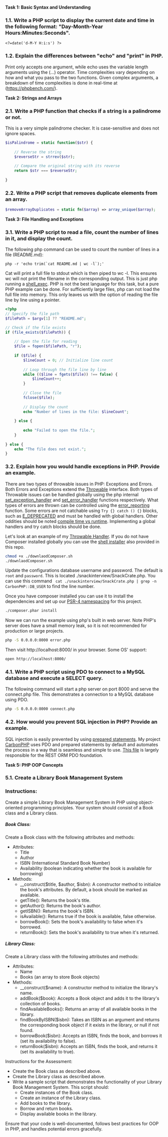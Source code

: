**Task 1: Basic Syntax and Understanding**
### 1.1. Write a PHP script to display the current date and time in the following format: "Day-Month-Year Hours:Minutes:Seconds".

    <?=date('d-M-Y H:i:s') ?>

### 1.2. Explain the differences between "echo" and "print" in PHP.

Print only accepts one argument, while echo uses the variable length arguments using the (…) operator. Time complexities vary depending on how and what you pass to the two functions. Given complex arguments, a breakdown of time complexities is done in real-time at (https://phpbench.com/).

**Task 2: Strings and Arrays**
### 2.1. Write a PHP function that checks if a string is a palindrome or not.
This is a very simple palindrome checker. It is case-sensitive and does not ignore spaces.
```PHP
$isPalindrome = static function($str) {
    
    // Reverse the string
    $reverseStr = strrev($str);
    
    // Compare the original string with its reverse
    return $str === $reverseStr;
    
}
```

### 2.2. Write a PHP script that removes duplicate elements from an array.

```PHP
$removeArrayDuplicates = static fn($array) => array_unique($array);
```

**Task 3: File Handling and Exceptions**
### 3.1. Write a PHP script to read a file, count the number of lines in it, and display the count.

The following php command can be used to count the number of lines in a file (README.md):

    php -r 'echo trim(`cat README.md | wc -l`);'

Cat will print a full file to stdout which is then piped to wc -l. 
This ensures wc will not print the filename in the corresponding output. 
This is just php running a [shell_exec](https://www.php.net/manual/en/function.shell-exec.php).
PHP is not the best language for this task, but a pure PHP example can be done.
For sufficiently large files, php can not load the full file into memory.
This only leaves us with the option of reading the file line by line using a pointer.
```PHP
<?php
// Specify the file path
$filePath = $argv[1] ?? "README.md"; 

// Check if the file exists
if (file_exists($filePath)) {
    
    // Open the file for reading
    $file = fopen($filePath, "r");
    
    if ($file) {
        $lineCount = 0; // Initialize line count
        
        // Loop through the file line by line
        while (($line = fgets($file)) !== false) {
            $lineCount++;
        }
        
        // Close the file
        fclose($file);
        
        // Display the count
        echo "Number of lines in the file: $lineCount";
        
    } else {
    
        echo "Failed to open the file.";
    }
   
} else {
    echo "The file does not exist.";
}

```

### 3.2. Explain how you would handle exceptions in PHP. Provide an example.

There are two types of throwable issues in PHP: Exceptions and Errors. 
Both Errors and Exceptions extend the [Throwable](https://www.php.net/manual/en/class.throwable) interface. 
Both types of Throwable issues can be handled globally using the php internal [set_exception_handler](https://www.php.net/manual/en/function.set-exception-handler.php) and [set_error_handler](https://www.php.net/manual/en/function.set-error-handler.php) functions respectively.
What types of errors are thrown can be controlled using the [error_reporting](https://www.php.net/manual/en/function.error-reporting.php) function. Some errors are not catchable using `Try {} catch () {}` blocks, such as [E_DEPRECATED](https://www.php.net/manual/en/errorfunc.constants.php#errorfunc.constants.errorlevels) and must be handled with global handlers.
Other oddities should be noted [compile time vs runtime](https://stackoverflow.com/questions/59619285/deprecation-warning-not-catchable-in-php-7-4). 
Implementing a global handlers and try catch blocks should be done.

Let's look at an example of my [Throwable Handler](https://github.com/CarbonORM/CarbonPHP/blob/lts/carbonphp/error/ThrowableHandler.php).
If you do not have Composer installed globally you can use the [shell installer](https://getcomposer.org/doc/faqs/how-to-install-composer-programmatically.md) also provided in this repo.
```BASH
chmod +x ./downlaodComposer.sh
./downlaodComposer.sh
```

Update the configurations database username and password. The default is `root` and `password`.
This is located ./snackinterview/SnackCrate.php.
You can use this command ` cat ./snackinterview/SnackCrate.php | grep -n CarbonPHP::DB_USER` to find the line number.


Once you have composer installed you can use it to install the dependencies and set up our [PSR-4 namespacing](https://www.php-fig.org/psr/psr-4/) for this project.
```BASH
./composer.phar install
```

Now we can run the example using php's built in web server. 
Note PHP's server does have a small memory leak, so it is not recommended for production or large projects.
```BASH
php -S 0.0.0.0:8000 error.php
```

Then visit http://localhost:8000/ in your browser. Some OS' support:

```BASH
open http://localhost:8000/
```


### 4.1. Write a PHP script using PDO to connect to a MySQL database and execute a SELECT query.

The following command will start a php server on port 8000 and serve the connect.php file.
This demonstrates a connection to a MySQL database using PDO.

```BASH
php -S 0.0.0.0:8000 connect.php
```


### 4.2. How would you prevent SQL injection in PHP? Provide an example.

SQL injection is easily prevented by using [prepared statements](https://www.php.net/manual/en/pdo.prepared-statements.php).
My project [CarbonPHP](https://github.com/CarbonORM/CarbonPHP) uses PDO and prepared statements by default and automates the process in a way that is seamless and simple to use.
[This file](https://github.com/CarbonORM/CarbonPHP/blob/lts/carbonphp/Rest.php) is largely responsible for the REST ORM PDO foundation.


**Task 5: PHP OOP Concepts**
### 5.1. Create a Library Book Management System
### Instructions:
Create a simple Library Book Management System in PHP using object-oriented programming principles. Your system should consist of a Book class and a Library class.

##### Book Class:
Create a Book class with the following attributes and methods:
- Attributes: 
    - Title
    - Author
    - ISBN (International Standard Book Number)
    - Availability (boolean indicating whether the book is available for borrowing)
- Methods:
    - __construct($title, $author, $isbn): A constructor method to initialize the book's attributes. By default, a book should be marked as available.
    - getTitle(): Returns the book's title.
    - getAuthor(): Returns the book's author.
    - getISBN(): Returns the book's ISBN.
    - isAvailable(): Returns true if the book is available, false otherwise.
    - borrowBook(): Sets the book's availability to false when it's borrowed.
    - returnBook(): Sets the book's availability to true when it's returned.

##### Library Class:
Create a Library class with the following attributes and methods:
- Attributes: 
    - Name
    - Books (an array to store Book objects)
- Methods:
  - __construct($name): A constructor method to initialize the library's name.
  - addBook($book): Accepts a Book object and adds it to the library's collection of books.
  - findAvailableBooks(): Returns an array of all available books in the library. 
  - findBookByISBN($isbn): Takes an ISBN as an argument and returns the corresponding book object if it exists in the library, or null if not found.
  - borrowBook($isbn): Accepts an ISBN, finds the book, and borrows it (set its availability to false).
  - returnBook($isbn): Accepts an ISBN, finds the book, and returns it (set its availability to true). 

Instructions for the Assessment:
- Create the Book class as described above.
- Create the Library class as described above.
- Write a sample script that demonstrates the functionality of your Library Book Management System. This script should: 
    - Create instances of the Book class.
    - Create an instance of the Library class.
    - Add books to the library.
    - Borrow and return books.
    - Display available books in the library.

Ensure that your code is well-documented, follows best practices for OOP in PHP, and handles potential errors gracefully.










